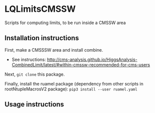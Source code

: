 # LQLimitsCMSSW
Scripts for computing limits, to be run inside a CMSSW area

## Installation instructions
First, make a CMSSSW area and install combine.
- See instructions: http://cms-analysis.github.io/HiggsAnalysis-CombinedLimit/latest/#within-cmssw-recommended-for-cms-users

Next, `git clone` this package.

Finally, install the ruamel package (dependency from other scripts in rootNtupleMacrosV2 package):
`pip3 install --user ruamel.yaml`

## Usage instructions
